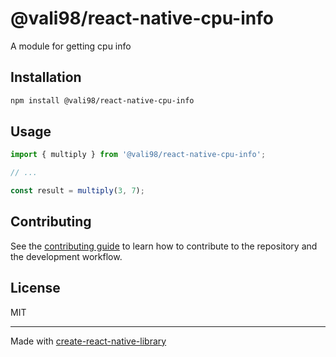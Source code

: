 # @vali98/react-native-cpu-info

A module for getting cpu info

## Installation

```sh
npm install @vali98/react-native-cpu-info
```

## Usage


```js
import { multiply } from '@vali98/react-native-cpu-info';

// ...

const result = multiply(3, 7);
```


## Contributing

See the [contributing guide](CONTRIBUTING.md) to learn how to contribute to the repository and the development workflow.

## License

MIT

---

Made with [create-react-native-library](https://github.com/callstack/react-native-builder-bob)
